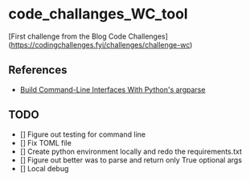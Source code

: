 # code_challanges_WC_tool
[First challenge from the Blog Code Challenges]
(https://codingchallenges.fyi/challenges/challenge-wc)

## References 
- [Build Command-Line Interfaces With Python's argparse](https://realpython.com/command-line-interfaces-python-argparse/#getting-to-know-command-line-interfaces)

## TODO
- [] Figure out testing for command line 
- [] Fix TOML file 
- [] Create python environment locally and redo the requirements.txt 
- [] Figure out better was to parse and return only True optional args 
- [] Local debug
